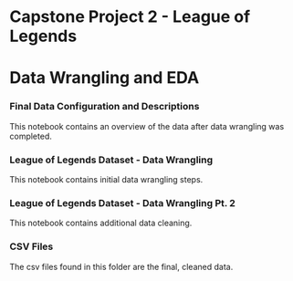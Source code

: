 # Capstone Project 2 - League of Legends
# Data Wrangling and EDA

### Final Data Configuration and Descriptions
This notebook contains an overview of the data after data wrangling was completed.

### League of Legends Dataset - Data Wrangling
This notebook contains initial data wrangling steps.

### League of Legends Dataset - Data Wrangling Pt. 2
This notebook contains additional data cleaning.

### CSV Files
The csv files found in this folder are the final, cleaned data.
